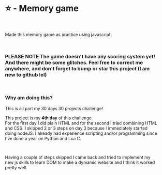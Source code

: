 <h1>⭐ - Memory game</h1>
<br>
<p>Made this memory game as practice using javascript.</p>
<br>
<h3><b>PLEASE NOTE</b> The game doesn't have any scoring system yet! And there might be some glitches. Feel free to correct me anywhere, and don't forget to bump or star this project (I am new to github lol)</h3>
<br>
<h3><b>Why am doing this?</b></h3><p>This is all part my 30 days 30 projects challenge!</p>
<p>This project is my <b>4th day</b> of this challenge <br> For the first day I did plain HTML and for the second I tried combining HTML and CSS. I skipped 2 or 3 steps on day 3 because I immediately started doing nodeJS. I already had experience scripting and/or programming since I've done a year on Python and Lua C.</p> <br>
<p>Having a couple of steps skipped I came back and tried to implement my new js skills to learn DOM to make a dymamic website and I think it worked pretty well.</p>
